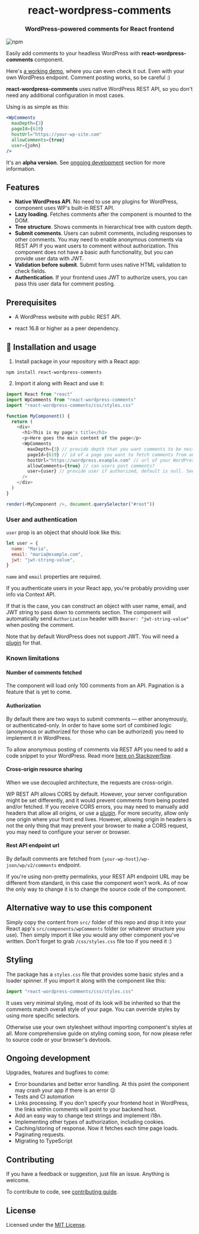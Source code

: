 <h1 align="center">react-wordpress-comments</h1>

<h3 align="center">
  WordPress-powered comments for React frontend
</h3>

<!-- [![Travis][build-badge]][build] -->

![npm](https://img.shields.io/npm/v/react-wordpress-comments)

<!-- [![Coveralls][coveralls-badge]][coveralls] -->

Easily add comments to your headless WordPress with **react-wordpress-comments** component.

Here's [a working demo](https://react-wp-comments.netlify.app/), where you can even check it out. Even with your own WordPress endpoint. Comment posting works, so be careful :)

**react-wordpress-comments** uses native WordPress REST API, so you don't need any additional configuration in most cases.

Using is as simple as this:

```jsx
<WpComments
  maxDepth={3}
  pageId={619}
  hostUrl="https://your-wp-site.com"
  allowComments={true}
  user={john}
/>
```

It's an **alpha version**. See [ongoing development](#ongoing-development) section for more information.

## Features

- **Native WordPress API**. No need to use any plugins for WordPress, component uses WP's built-in REST API.
- **Lazy loading**. Fetches comments after the component is mounted to the DOM.
- **Tree structure**. Shows comments in hierarchical tree with custom depth.
- **Submit comments**. Users can submit comments, including responses to other comments. You may need to enable anonymous comments via REST API if you want users to comment without authorization. This component does not have a basic auth functionality, but you can provide user data with JWT.
- **Validation before submit**. Submit form uses native HTML validation to check fields.
- **Authentication**. If your frontend uses JWT to authorize users, you can pass this user data for comment posting.

## Prerequisites

- A WordPress website with public REST API.

- react 16.8 or higher as a peer dependency.

## 🚀 Installation and usage

1. Install package in your repository with a React app:

```shell
npm install react-wordpress-comments
```

2. Import it along with React and use it:

```javascript
import React from "react"
import WpComments from "react-wordpress-comments"
import "react-wordpress-comments/css/styles.css"

function MyComponent() {
  return (
    <div>
      <h1>This is my page's title</h1>
      <p>Here goes the main content of the page</p>
      <WpComments
        maxDepth={3} // provide depth that you want comments to be nested in a list
        pageId={619} // id of a page you want to fetch comments from and post to
        hostUrl="https://wordpress.example.com" // url of your WordPress website
        allowComments={true} // can users post comments?
        user={user} // provide user if authorized, default is null. See below
      />
    </div>
  )
}

render(<MyComponent />, document.querySelector("#root"))
```

### User and authentication

`user` prop is an object that should look like this:

```javascript
let user = {
  name: "Maria",
  email: "maria@example.com",
  jwt: "jwt-string-value",
}
```

`name` and `email` properties are required.

If you authenticate users in your React app, you're probably providing user info via Context API.

If that is the case, you can construct an object with user name, email, and JWT string to pass down to comments section. The component will automatically send `Authorization` header with `Bearer: "jwt-string-value"` when posting the comment.

Note that by default WordPress does not support JWT. You will need a [plugin](https://wordpress.org/plugins/jwt-authentication-for-wp-rest-api/) for that.

### Known limitations

#### Number of comments fetched

The component will load only 100 comments from an API. Pagination is a feature that is yet to come.

#### Authorization

By default there are two ways to submit comments — either anonymously, or authenticated-only. In order to have some sort of combined logic (anonymous or authorized for those who can be authorized) you need to implement it in WordPress.

To allow anonymous posting of comments via REST API you need to add a code snippet to your WordPress. Read more [here on Stackoverflow](https://stackoverflow.com/questions/44499359/401-rest-comment-login-required-when-posting-comment-on-wordpress-4-7-0-with-b).

#### Cross-origin resource sharing

When we use decoupled architecture, the requests are cross-origin.

WP REST API allows CORS by default. However, your server configuration might be set differently, and it would prevent comments from being posted and/or fetched. If you receive CORS errors, you may need to manually add headers that allow all origins, or use a [plugin](https://github.com/ahmadawais/WP-REST-Allow-All-CORS/). For more security, allow only one origin where your front end lives. However, allowing origin in headers is not the only thing that may prevent your browser to make a CORS request, you may need to configure your server or browser.

#### Rest API endpoint url

By default comments are fetched from `{your-wp-host}/wp-json/wp/v2/comments` endpoint.

If you're using non-pretty permalinks, your REST API endpoint URL may be different from standard, in this case the component won't work. As of now the only way to change it is to change the source code of the component.

## Alternative way to use this component

Simply copy the content from `src/` folder of this repo and drop it into your React app's `src/components/wpComments` folder (or whatever structure you use). Then simply import it like you would any other component you've written. Don't forget to grab `/css/styles.css` file too if you need it :)

## Styling

The package has a `styles.css` file that provides some basic styles and a loader spinner. If you import it along with the component like this:

```javascript
import "react-wordpress-comments/css/styles.css"
```

It uses very minimal styling, most of its look will be inherited so that the comments match overall style of your page. You can override styles by using more specific selectors.

Otherwise use your own stylesheet without importing component's styles at all. More comprehensive guide on styling coming soon, for now please refer to source code or your browser's devtools.

## Ongoing development

Upgrades, features and bugfixes to come:

- Error boundaries and better error handling. At this point the component may crash your app if there is an error ☹️
- Tests and CI automation
- Links processing. If you don't specify your frontend host in WordPress, the links within comments will point to your backend host.
- Add an easy way to change text strings and implement i18n.
- Implementing other types of authorization, including cookies.
- Caching/storing of response. Now it fetches each time page loads.
- Paginating requests.
- Migrating to TypeScript

## Contributing

If you have a feedback or suggestion, just file an issue. Anything is welcome.

To contribute to code, see [contributing guide](./CONTRIBUTING.md).

## License

Licensed under the [MIT License](./LICENSE).

[build-badge]: https://img.shields.io/travis/user/repo/master.png?style=flat-square
[build]: https://travis-ci.org/user/repo
[npm-badge]: https://img.shields.io/npm/v/npm-package.png?style=flat-square
[npm]: https://www.npmjs.org/package/npm-package
[coveralls-badge]: https://img.shields.io/coveralls/user/repo/master.png?style=flat-square
[coveralls]: https://coveralls.io/github/user/repo
